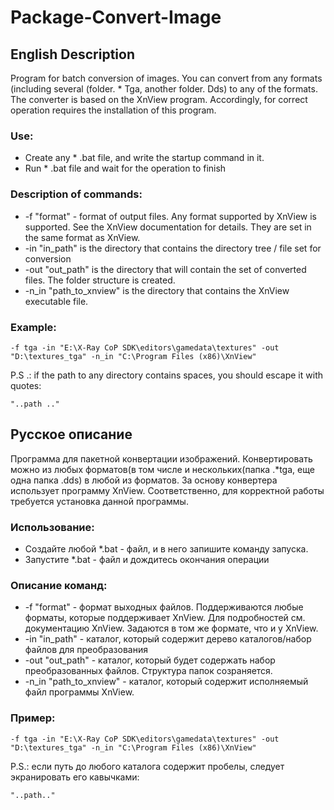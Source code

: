 # Package-Convert-Image

## English Description
Program for batch conversion of images.
You can convert from any formats (including several (folder. * Tga, another folder. Dds) to any of the formats.
The converter is based on the XnView program. Accordingly, for correct operation requires the installation of this program.

### Use:
* Create any * .bat file, and write the startup command in it.
* Run * .bat file and wait for the operation to finish

### Description of commands:
* -f "format" - format of output files. Any format supported by XnView is supported. See the XnView documentation for details. They are set in the same format as XnView.
* -in "in_path" is the directory that contains the directory tree / file set for conversion
* -out "out_path" is the directory that will contain the set of converted files. The folder structure is created.
* -n_in "path_to_xnview" is the directory that contains the XnView executable file.

### Example:
```
-f tga -in "E:\X-Ray CoP SDK\editors\gamedata\textures" -out "D:\textures_tga" -n_in "C:\Program Files (x86)\XnView"
```

P.S .: if the path to any directory contains spaces, you should escape it with quotes:
```
"..path .."
```


## Русское описание
Программа для пакетной конвертации изображений.
Конвертировать можно из любых форматов(в том числе и нескольких(папка .*tga, еще одна папка .dds) в любой из форматов.
За основу конвертера использует программу XnView. Соответственно, для корректной работы требуется установка данной программы.

### Использование:
* Создайте любой *.bat - файл, и в него запишите команду запуска.
* Запустите *.bat - файл и дождитесь окончания операции

### Описание команд:
* -f "format" - формат выходных файлов. Поддерживаются любые форматы, которые поддерживает XnView. Для подробностей см. документацию XnView. Задаются в том же формате, что и у XnView.
* -in "in_path" - каталог, который содержит дерево каталогов/набор файлов для преобразования
* -out "out_path" - каталог, который будет содержать набор преобразованных файлов. Структура папок созраняется.
* -n_in "path_to_xnview" - каталог, который содержит исполняемый файл программы XnView.

### Пример:
```
-f tga -in "E:\X-Ray CoP SDK\editors\gamedata\textures" -out "D:\textures_tga" -n_in "C:\Program Files (x86)\XnView"
```

P.S.: если путь до любого каталога содержит пробелы, следует экранировать его кавычками:
```
"..path.."
```
